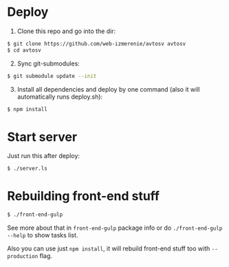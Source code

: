 Deploy
======

1. Clone this repo and go into the dir:

  ```bash
  $ git clone https://github.com/web-izmerenie/avtosv avtosv
  $ cd avtosv
  ```

2. Sync git-submodules:

  ```bash
  $ git submodule update --init
  ```

3. Install all dependencies and deploy by one command (also it will automatically runs deploy.sh):

  ```bash
  $ npm install
  ```

Start server
============

Just run this after deploy:

```bash
$ ./server.ls
```

Rebuilding front-end stuff
==========================

```bash
$ ./front-end-gulp
```

See more about that in `front-end-gulp` package info or do `./front-end-gulp --help` to show tasks list.

Also you can use just `npm install`, it will rebuild front-end stuff too with `--production` flag.
